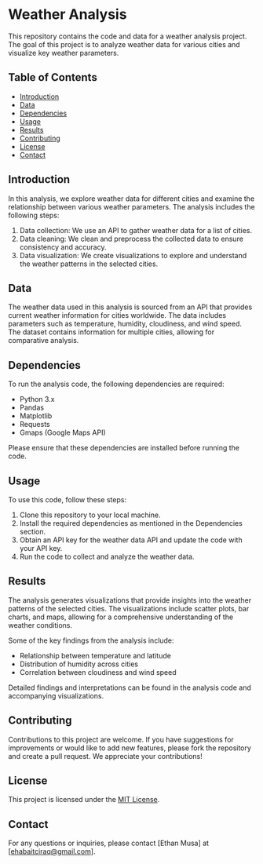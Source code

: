 # Weather Analysis

This repository contains the code and data for a weather analysis project. The goal of this project is to analyze weather data for various cities and visualize key weather parameters.

## Table of Contents

- [Introduction](#introduction)
- [Data](#data)
- [Dependencies](#dependencies)
- [Usage](#usage)
- [Results](#results)
- [Contributing](#contributing)
- [License](#license)
- [Contact](#contact)

## Introduction

In this analysis, we explore weather data for different cities and examine the relationship between various weather parameters. The analysis includes the following steps:

1. Data collection: We use an API to gather weather data for a list of cities.
2. Data cleaning: We clean and preprocess the collected data to ensure consistency and accuracy.
3. Data visualization: We create visualizations to explore and understand the weather patterns in the selected cities.

## Data

The weather data used in this analysis is sourced from an API that provides current weather information for cities worldwide. The data includes parameters such as temperature, humidity, cloudiness, and wind speed. The dataset contains information for multiple cities, allowing for comparative analysis.

## Dependencies

To run the analysis code, the following dependencies are required:

- Python 3.x
- Pandas
- Matplotlib
- Requests
- Gmaps (Google Maps API)

Please ensure that these dependencies are installed before running the code.

## Usage

To use this code, follow these steps:

1. Clone this repository to your local machine.
2. Install the required dependencies as mentioned in the Dependencies section.
3. Obtain an API key for the weather data API and update the code with your API key.
4. Run the code to collect and analyze the weather data.

## Results

The analysis generates visualizations that provide insights into the weather patterns of the selected cities. The visualizations include scatter plots, bar charts, and maps, allowing for a comprehensive understanding of the weather conditions.

Some of the key findings from the analysis include:

- Relationship between temperature and latitude
- Distribution of humidity across cities
- Correlation between cloudiness and wind speed

Detailed findings and interpretations can be found in the analysis code and accompanying visualizations.

## Contributing

Contributions to this project are welcome. If you have suggestions for improvements or would like to add new features, please fork the repository and create a pull request. We appreciate your contributions!

## License

This project is licensed under the [MIT License](LICENSE).

## Contact

For any questions or inquiries, please contact [Ethan Musa] at [ehabaitciraq@gmail.com].

